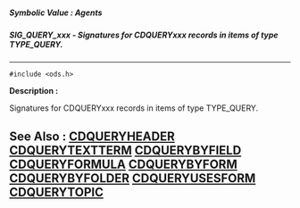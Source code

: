 ##### Symbolic Value : Agents
##### SIG_QUERY_xxx - Signatures for CDQUERYxxx records in items of type TYPE_QUERY.
---
```
#include <ods.h>
```
**Description :**

Signatures for CDQUERYxxx records in items of type TYPE_QUERY.

**See Also :**
[CDQUERYHEADER](/reference/Data/CDQUERYHEADER)
[CDQUERYTEXTTERM](/reference/Data/CDQUERYTEXTTERM)
[CDQUERYBYFIELD](/reference/Data/CDQUERYBYFIELD)
[CDQUERYFORMULA](/reference/Data/CDQUERYFORMULA)
[CDQUERYBYFORM](/reference/Data/CDQUERYBYFORM)
[CDQUERYBYFOLDER](/reference/Data/CDQUERYBYFOLDER)
[CDQUERYUSESFORM](/reference/Data/CDQUERYUSESFORM)
[CDQUERYTOPIC](/reference/Data/CDQUERYTOPIC)
---
